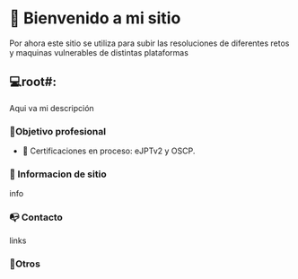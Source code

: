 
# 👋 Bienvenido a mi sitio

Por ahora este sitio se utiliza para subir las resoluciones de diferentes retos y maquinas vulnerables de distintas plataformas


## 💻root#:&#x20;

Aqui va mi descripción

### 👔Objetivo profesional

- 🔹 Certificaciones en proceso: eJPTv2 y OSCP.

### 🤝 Informacion de sitio

info

### 📭 Contacto

links


### 📌Otros




